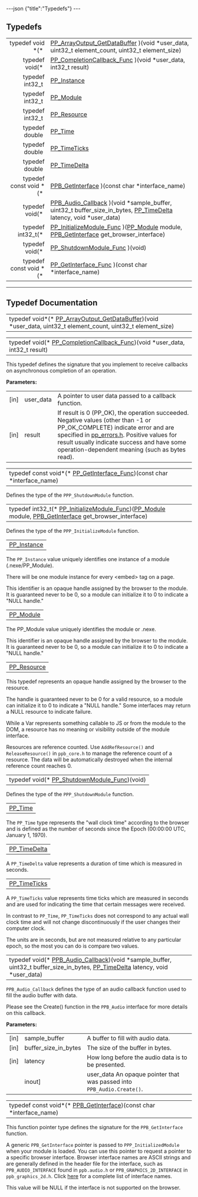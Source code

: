 ---json {"title":"Typedefs"} ---

## Typedefs

<table><tbody><tr class="odd"><td style="text-align: right;">typedef void *(* </td><td><a href="/docs/native-client/pepper_beta/c/group___typedefs#gaa363de651fad7342a37ec58375276af7" class="el">PP_ArrayOutput_GetDataBuffer</a> )(void *user_data, uint32_t element_count, uint32_t element_size)</td></tr><tr class="even"><td style="text-align: right;">typedef void(* </td><td><a href="/docs/native-client/pepper_beta/c/group___typedefs#ga6fe12e1a41df5e10103a811036d4d8d2" class="el">PP_CompletionCallback_Func</a> )(void *user_data, int32_t result)</td></tr><tr class="odd"><td style="text-align: right;">typedef int32_t </td><td><a href="/docs/native-client/pepper_beta/c/group___typedefs#ga89b662403e6a687bb914b80114c0d19d" class="el">PP_Instance</a></td></tr><tr class="even"><td style="text-align: right;">typedef int32_t </td><td><a href="/docs/native-client/pepper_beta/c/group___typedefs#gab780dd451cd7f51284cb752edd88f9a0" class="el">PP_Module</a></td></tr><tr class="odd"><td style="text-align: right;">typedef int32_t </td><td><a href="/docs/native-client/pepper_beta/c/group___typedefs#gafdc3895ee80f4750d0d95ae1b677e9b7" class="el">PP_Resource</a></td></tr><tr class="even"><td style="text-align: right;">typedef double </td><td><a href="/docs/native-client/pepper_beta/c/group___typedefs#ga537b277d2116e42b6acfe9323d40e1a0" class="el">PP_Time</a></td></tr><tr class="odd"><td style="text-align: right;">typedef double </td><td><a href="/docs/native-client/pepper_beta/c/group___typedefs#ga71cb1042cdeb38d7881b121f3b09ce94" class="el">PP_TimeTicks</a></td></tr><tr class="even"><td style="text-align: right;">typedef double </td><td><a href="/docs/native-client/pepper_beta/c/group___typedefs#ga3962a5355895925a757f613567e422fa" class="el">PP_TimeDelta</a></td></tr><tr class="odd"><td style="text-align: right;">typedef const void *(* </td><td><a href="/docs/native-client/pepper_beta/c/group___typedefs#ga68ad7c927b86e0c29d890603edd33154" class="el">PPB_GetInterface</a> )(const char *interface_name)</td></tr><tr class="even"><td style="text-align: right;">typedef void(* </td><td><a href="/docs/native-client/pepper_beta/c/group___typedefs#ga2ec91970f3cb75769ce631b3b732803e" class="el">PPB_Audio_Callback</a> )(void *sample_buffer, uint32_t buffer_size_in_bytes, <a href="/docs/native-client/pepper_beta/c/group___typedefs#ga3962a5355895925a757f613567e422fa" class="el">PP_TimeDelta</a> latency, void *user_data)</td></tr><tr class="odd"><td style="text-align: right;">typedef int32_t(* </td><td><a href="/docs/native-client/pepper_beta/c/group___typedefs#gae33224cdac15cf8596127fe7b5f08325" class="el">PP_InitializeModule_Func</a> )(<a href="/docs/native-client/pepper_beta/c/group___typedefs#gab780dd451cd7f51284cb752edd88f9a0" class="el">PP_Module</a> module, <a href="/docs/native-client/pepper_beta/c/group___typedefs#ga68ad7c927b86e0c29d890603edd33154" class="el">PPB_GetInterface</a> get_browser_interface)</td></tr><tr class="even"><td style="text-align: right;">typedef void(* </td><td><a href="/docs/native-client/pepper_beta/c/group___typedefs#gad2b49167bcbf6c2c895ffb1a61bc720c" class="el">PP_ShutdownModule_Func</a> )(void)</td></tr><tr class="odd"><td style="text-align: right;">typedef const void *(* </td><td><a href="/docs/native-client/pepper_beta/c/group___typedefs#ga893cfdc559fdf7ae3004816357c3d7e9" class="el">PP_GetInterface_Func</a> )(const char *interface_name)</td></tr></tbody></table>

---

## Typedef Documentation

<span id="gaa363de651fad7342a37ec58375276af7" class="anchor" style="margin: 0;"></span>

<table><tbody><tr class="odd"><td>typedef void*(* <a href="/docs/native-client/pepper_beta/c/group___typedefs#gaa363de651fad7342a37ec58375276af7" class="el">PP_ArrayOutput_GetDataBuffer</a>)(void *user_data, uint32_t element_count, uint32_t element_size)</td></tr></tbody></table>

<span id="ga6fe12e1a41df5e10103a811036d4d8d2" class="anchor" style="margin: 0;"></span>

<table><tbody><tr class="odd"><td>typedef void(* <a href="/docs/native-client/pepper_beta/c/group___typedefs#ga6fe12e1a41df5e10103a811036d4d8d2" class="el">PP_CompletionCallback_Func</a>)(void *user_data, int32_t result)</td></tr></tbody></table>

This typedef defines the signature that you implement to receive callbacks on asynchronous completion of an operation.

**Parameters:**

<table><tbody><tr class="odd"><td>[in]</td><td>user_data</td><td>A pointer to user data passed to a callback function.</td></tr><tr class="even"><td>[in]</td><td>result</td><td>If result is 0 (PP_OK), the operation succeeded. Negative values (other than -1 or PP_OK_COMPLETE) indicate error and are specified in <a href="/docs/native-client/pepper_beta/c/pp__errors_8h/" class="el" title="This file defines an enumeration of all PPAPI error codes.">pp_errors.h</a>. Positive values for result usually indicate success and have some operation-dependent meaning (such as bytes read).</td></tr></tbody></table>

<span id="ga893cfdc559fdf7ae3004816357c3d7e9" class="anchor" style="margin: 0;"></span>

<table><tbody><tr class="odd"><td>typedef const void*(* <a href="/docs/native-client/pepper_beta/c/group___typedefs#ga893cfdc559fdf7ae3004816357c3d7e9" class="el">PP_GetInterface_Func</a>)(const char *interface_name)</td></tr></tbody></table>

Defines the type of the `PPP_ShutdownModule` function.

<span id="gae33224cdac15cf8596127fe7b5f08325" class="anchor" style="margin: 0;"></span>

<table><tbody><tr class="odd"><td>typedef int32_t(* <a href="/docs/native-client/pepper_beta/c/group___typedefs#gae33224cdac15cf8596127fe7b5f08325" class="el">PP_InitializeModule_Func</a>)(<a href="/docs/native-client/pepper_beta/c/group___typedefs#gab780dd451cd7f51284cb752edd88f9a0" class="el">PP_Module</a> module, <a href="/docs/native-client/pepper_beta/c/group___typedefs#ga68ad7c927b86e0c29d890603edd33154" class="el">PPB_GetInterface</a> get_browser_interface)</td></tr></tbody></table>

Defines the type of the `PPP_InitializeModule` function.

<span id="ga89b662403e6a687bb914b80114c0d19d" class="anchor" style="margin: 0;"></span>

<table><tbody><tr class="odd"><td><a href="/docs/native-client/pepper_beta/c/group___typedefs#ga89b662403e6a687bb914b80114c0d19d" class="el">PP_Instance</a></td></tr></tbody></table>

The `PP_Instance` value uniquely identifies one instance of a module (.nexe/PP_Module).

There will be one module instance for every &lt;embed&gt; tag on a page.

This identifier is an opaque handle assigned by the browser to the module. It is guaranteed never to be 0, so a module can initialize it to 0 to indicate a "NULL handle."

<span id="gab780dd451cd7f51284cb752edd88f9a0" class="anchor" style="margin: 0;"></span>

<table><tbody><tr class="odd"><td><a href="/docs/native-client/pepper_beta/c/group___typedefs#gab780dd451cd7f51284cb752edd88f9a0" class="el">PP_Module</a></td></tr></tbody></table>

The PP_Module value uniquely identifies the module or .nexe.

This identifier is an opaque handle assigned by the browser to the module. It is guaranteed never to be 0, so a module can initialize it to 0 to indicate a "NULL handle."

<span id="gafdc3895ee80f4750d0d95ae1b677e9b7" class="anchor" style="margin: 0;"></span>

<table><tbody><tr class="odd"><td><a href="/docs/native-client/pepper_beta/c/group___typedefs#gafdc3895ee80f4750d0d95ae1b677e9b7" class="el">PP_Resource</a></td></tr></tbody></table>

This typedef represents an opaque handle assigned by the browser to the resource.

The handle is guaranteed never to be 0 for a valid resource, so a module can initialize it to 0 to indicate a "NULL handle." Some interfaces may return a NULL resource to indicate failure.

While a Var represents something callable to JS or from the module to the DOM, a resource has no meaning or visibility outside of the module interface.

Resources are reference counted. Use `AddRefResource()` and `ReleaseResource()` in `ppb_core.h` to manage the reference count of a resource. The data will be automatically destroyed when the internal reference count reaches 0.

<span id="gad2b49167bcbf6c2c895ffb1a61bc720c" class="anchor" style="margin: 0;"></span>

<table><tbody><tr class="odd"><td>typedef void(* <a href="/docs/native-client/pepper_beta/c/group___typedefs#gad2b49167bcbf6c2c895ffb1a61bc720c" class="el">PP_ShutdownModule_Func</a>)(void)</td></tr></tbody></table>

Defines the type of the `PPP_ShutdownModule` function.

<span id="ga537b277d2116e42b6acfe9323d40e1a0" class="anchor" style="margin: 0;"></span>

<table><tbody><tr class="odd"><td><a href="/docs/native-client/pepper_beta/c/group___typedefs#ga537b277d2116e42b6acfe9323d40e1a0" class="el">PP_Time</a></td></tr></tbody></table>

The `PP_Time` type represents the "wall clock time" according to the browser and is defined as the number of seconds since the Epoch (00:00:00 UTC, January 1, 1970).

<span id="ga3962a5355895925a757f613567e422fa" class="anchor" style="margin: 0;"></span>

<table><tbody><tr class="odd"><td><a href="/docs/native-client/pepper_beta/c/group___typedefs#ga3962a5355895925a757f613567e422fa" class="el">PP_TimeDelta</a></td></tr></tbody></table>

A `PP_TimeDelta` value represents a duration of time which is measured in seconds.

<span id="ga71cb1042cdeb38d7881b121f3b09ce94" class="anchor" style="margin: 0;"></span>

<table><tbody><tr class="odd"><td><a href="/docs/native-client/pepper_beta/c/group___typedefs#ga71cb1042cdeb38d7881b121f3b09ce94" class="el">PP_TimeTicks</a></td></tr></tbody></table>

A `PP_TimeTicks` value represents time ticks which are measured in seconds and are used for indicating the time that certain messages were received.

In contrast to `PP_Time`, `PP_TimeTicks` does not correspond to any actual wall clock time and will not change discontinuously if the user changes their computer clock.

The units are in seconds, but are not measured relative to any particular epoch, so the most you can do is compare two values.

<span id="ga2ec91970f3cb75769ce631b3b732803e" class="anchor" style="margin: 0;"></span>

<table><tbody><tr class="odd"><td>typedef void(* <a href="/docs/native-client/pepper_beta/c/group___typedefs#ga2ec91970f3cb75769ce631b3b732803e" class="el">PPB_Audio_Callback</a>)(void *sample_buffer, uint32_t buffer_size_in_bytes, <a href="/docs/native-client/pepper_beta/c/group___typedefs#ga3962a5355895925a757f613567e422fa" class="el">PP_TimeDelta</a> latency, void *user_data)</td></tr></tbody></table>

`PPB_Audio_Callback` defines the type of an audio callback function used to fill the audio buffer with data.

Please see the Create() function in the `PPB_Audio` interface for more details on this callback.

**Parameters:**

<table><tbody><tr class="odd"><td>[in]</td><td>sample_buffer</td><td>A buffer to fill with audio data.</td></tr><tr class="even"><td>[in]</td><td>buffer_size_in_bytes</td><td>The size of the buffer in bytes.</td></tr><tr class="odd"><td>[in]</td><td>latency</td><td>How long before the audio data is to be presented.</td></tr><tr class="even"><td></td><td>inout]</td><td>user_data An opaque pointer that was passed into <code>PPB_Audio.Create()</code>.</td></tr></tbody></table>

<span id="ga68ad7c927b86e0c29d890603edd33154" class="anchor" style="margin: 0;"></span>

<table><tbody><tr class="odd"><td>typedef const void*(* <a href="/docs/native-client/pepper_beta/c/group___typedefs#ga68ad7c927b86e0c29d890603edd33154" class="el">PPB_GetInterface</a>)(const char *interface_name)</td></tr></tbody></table>

This function pointer type defines the signature for the `PPB_GetInterface` function.

A generic `PPB_GetInterface` pointer is passed to `PPP_InitializedModule` when your module is loaded. You can use this pointer to request a pointer to a specific browser interface. Browser interface names are ASCII strings and are generally defined in the header file for the interface, such as `PPB_AUDIO_INTERFACE` found in `ppb.audio.h` or `PPB_GRAPHICS_2D_INTERFACE` in `ppb_graphics_2d.h`. Click [here](/docs/native-client/pepper_beta/c/globals_defs/ "macros") for a complete list of interface names.

This value will be NULL if the interface is not supported on the browser.
